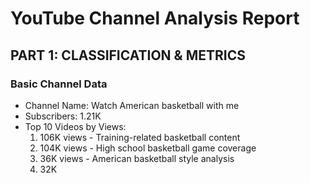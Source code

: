 # YouTube Channel Analysis Report

## PART 1: CLASSIFICATION & METRICS

### Basic Channel Data
- Channel Name: Watch American basketball with me
- Subscribers: 1.21K
- Top 10 Videos by Views:
  1. 106K views - Training-related basketball content
  2. 104K views - High school basketball game coverage
  3. 36K views - American basketball style analysis
  4. 32K